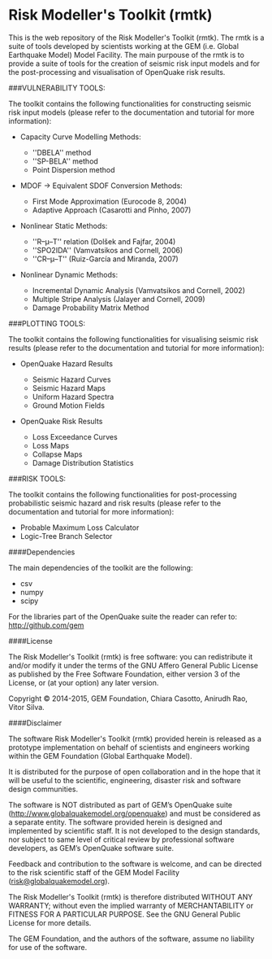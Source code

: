 Risk Modeller's Toolkit (rmtk)
==============================

This is the web repository of the Risk Modeller's Toolkit (rmtk). 
The rmtk is a suite of tools developed by scientists working at the 
GEM (i.e. Global Earthquake Model) Model Facility. The main purpouse
of the rmtk is to provide a suite of tools for the creation of seismic
risk input models and for the post-processing and visualisation of 
OpenQuake risk results.


###VULNERABILITY TOOLS:

The toolkit contains the following functionalities for constructing 
seismic risk input models (please refer to the documentation and
tutorial for more information):

* Capacity Curve Modelling Methods:
    - ''DBELA'' method
    - ''SP-BELA'' method
    - Point Dispersion method

* MDOF → Equivalent SDOF Conversion Methods:
    - First Mode Approximation (Eurocode 8, 2004)
    - Adaptive Approach (Casarotti and Pinho, 2007)

* Nonlinear Static Methods:
    - ''R–μ–T'' relation (Dolšek and Fajfar, 2004)
    - ''SPO2IDA'' (Vamvatsikos and Cornell, 2006)
    - ''CR–μ–T'' (Ruiz-García and Miranda, 2007)

* Nonlinear Dynamic Methods:
    - Incremental Dynamic Analysis (Vamvatsikos and Cornell, 2002)
    - Multiple Stripe Analysis (Jalayer and Cornell, 2009)
    - Damage Probability Matrix Method


###PLOTTING TOOLS:

The toolkit contains the following functionalities for visualising 
seismic risk results (please refer to the documentation and
tutorial for more information):

* OpenQuake Hazard Results
    - Seismic Hazard Curves
    - Seismic Hazard Maps
    - Uniform Hazard Spectra
    - Ground Motion Fields

* OpenQuake Risk Results
    - Loss Exceedance Curves
    - Loss Maps
    - Collapse Maps
    - Damage Distribution Statistics


###RISK TOOLS:

The toolkit contains the following functionalities for post-processing 
probabilistic seismic hazard and risk results 
(please refer to the documentation and tutorial for more information):

* Probable Maximum Loss Calculator
* Logic-Tree Branch Selector




####Dependencies

The main dependencies of the toolkit are the following:
* csv
* numpy
* scipy

For the libraries part of the OpenQuake suite the reader can refer to:
http://github.com/gem


####License

The Risk Modeller's Toolkit (rmtk) is free software: you can redistribute 
it and/or modify it under the terms of the GNU Affero General Public 
License as published by the Free Software Foundation, either version 
3 of the License, or (at your option) any later version.

Copyright © 2014-2015, GEM Foundation, Chiara Casotto, Anirudh Rao,
Vitor Silva.


####Disclaimer

The software Risk Modeller's Toolkit (rmtk) provided herein 
is released as a prototype implementation on behalf of 
scientists and engineers working within the GEM Foundation (Global 
Earthquake Model). 

It is distributed for the purpose of open collaboration and in the 
hope that it will be useful to the scientific, engineering, disaster
risk and software design communities. 

The software is NOT distributed as part of GEM’s OpenQuake suite 
(http://www.globalquakemodel.org/openquake) and must be considered as a 
separate entity. The software provided herein is designed and implemented 
by scientific staff. It is not developed to the design standards, nor 
subject to same level of critical review by professional software 
developers, as GEM’s OpenQuake software suite.  

Feedback and contribution to the software is welcome, and can be 
directed to the risk scientific staff of the GEM Model Facility 
(risk@globalquakemodel.org). 

The Risk Modeller's Toolkit (rmtk) is therefore distributed WITHOUT 
ANY WARRANTY; without even the implied warranty of MERCHANTABILITY or 
FITNESS FOR A PARTICULAR PURPOSE. See the GNU General Public License 
for more details.

The GEM Foundation, and the authors of the software, assume no 
liability for use of the software.
